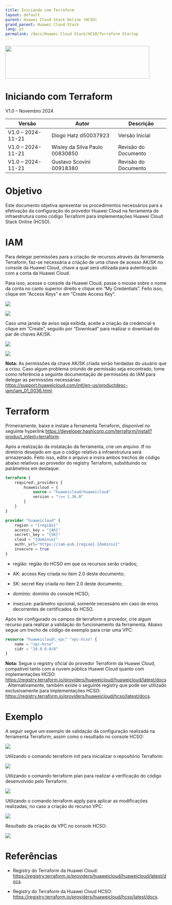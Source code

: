 ```yaml
---
title: Iniciando com Terraform
layout: default
parent: Huawei Cloud Stack Online (HCSO)
grand_parent: Huawei Cloud Stack
lang: pt
permalink: /docs/Huawei Cloud Stack/HCSO/Terraform Startup
---
```

<img width="450px" height="102px" src="https://console-static.huaweicloud.com/static/authui/20210202115135/public/custom/images/logo-en.svg">

# Iniciando com Terraform

V1.0 – Novembro 2024

| **Versão**        | **Autor**                      | **Descrição**        |
| ----------------- | ------------------------------ | -------------------- |
| V1.0 – 2024-11-21 | Diogo Hatz d50037923           | Versão Inicial       |
| V1.0 – 2024-11-21 | Wisley da Silva Paulo 00830850 | Revisão do Documento |
| V1.0 – 2024-11-21 | Gustavo Scovini 00918380       | Revisão do Documento |

# Objetivo

Este documento objetiva apresentar os procedimentos necessários para a
efetivação da configuração do provedor Huawei Cloud na ferramenta de
infraestrutura como código Terraform para implementações Huawei Cloud
Stack Online (HCSO).

# IAM

Para delegar permissões para a criação de recursos através da ferramenta
Terraform, faz-se necessária a criação de uma chave de acesso AK/SK no
console da Huawei Cloud, chave a qual será utilizada para autenticação
com a conta da Huawei Cloud.

Para isso, acesse o console da Huawei Cloud, passe o mouse sobre o nome
da conta no canto superior direito e clique em “My Credentials”. Feito
isso, clique em “Access Keys” e em “Create Access Key”.

![](/huaweicloud-knowledge-base/assets/images/HCSO-Terraform/media/image3.png)

![](/huaweicloud-knowledge-base/assets/images/HCSO-Terraform/media/image4.png)

Caso uma janela de aviso seja exibida, aceite a criação da credencial e
clique em “Create”, seguido por “Download” para realizar o download do
par de chaves AK/SK.

![](/huaweicloud-knowledge-base/assets/images/HCSO-Terraform/media/image5.png)

![](/huaweicloud-knowledge-base/assets/images/HCSO-Terraform/media/image6.png)

**Nota:** As permissões da chave AK/SK criada serão herdadas do usuário
que a criou. Caso algum problema oriundo de permissão seja encontrado,
tome como referência a seguinte documentação de permissões do IAM para
delegar as permissões necessárias:
<https://support.huaweicloud.com/intl/en-us/productdesc-iam/iam_01_0036.html>.

# Terraform

Primeiramente, baixe e instale a ferramenta Terraform, disponível no
seguinte
hyperlink:<https://developer.hashicorp.com/terraform/install?product_intent=terraform>.

Após a realização da instalação da ferramenta, crie um arquivo .tf no
diretório desejado em que o código relativo à infraestrutura será
armazenado. Feito isso, edite o arquivo e insira ambos trechos de código
abaixo relativos ao provedor do registry Terraform, substituindo os
parâmetros em destaque:

```terraform
terraform {
    required\_providers {
        huaweicloud = {
            source = "huaweicloud/huaweicloud"
            version = "\>= 1.36.0"
        }
    }
}

provider "huaweicloud" {
    region = "{região}"
    access\_key = "{AK}"
    secret\_key = "{SK}"
    cloud = "{dominio}"
    auth\_url="https://iam-pub.{regiao}.{dominio}"
    insecure = true
}
```

  - região: região do HCSO em que os recursos serão criados;

  - AK: access Key criada no item 2.0 deste documento;

  - SK: secret Key criada no item 2.0 deste documento;

  - domínio: domínio do console HCSO;

  - insecure: parâmetro opcional, somente necessário em caso de erros
    decorrentes de certificados do HCSO.

Após ter configurado os campos de terraform e provedor, crie algum
recurso para realizar a validação do funcionamento da ferramenta. Abaixo
segue um trecho de código de exemplo para criar uma VPC:

```terraform
resource "huaweicloud\_vpc" "vpc-hcso" {
    name = "vpc-hcso"
    cidr = "10.0.0.0/8"
}
```

**Nota:** Segue o registry oficial do provedor Terraform da Huawei
Cloud, compatível tanto com a nuvem pública Huawei Cloud quanto com
implementações HCSO:
<https://registry.terraform.io/providers/huaweicloud/huaweicloud/latest/docs>.
Alternativamente, também existe o seguinte registry que pode ser
utilizado exclusivamente para implementações HCSO:
<https://registry.terraform.io/providers/huaweicloud/hcso/latest/docs>.

# Exemplo

A seguir segue um exemplo de validação da configuração realizada na
ferramenta Terraform, assim como o resultado no console HCSO:

![](/huaweicloud-knowledge-base/assets/images/HCSO-Terraform/media/image7.png)

Utilizando o comando terraform init para inicializar o repositório
Terraform:

![](/huaweicloud-knowledge-base/assets/images/HCSO-Terraform/media/image8.png)

Utilizando o comando terraform plan para realizar a verificação do
código desenvolvido pelo Terraform:

![](/huaweicloud-knowledge-base/assets/images/HCSO-Terraform/media/image9.png)

Utilizando o comando terraform apply para aplicar as modificações
realizadas, no caso a criação do recurso VPC:

![](/huaweicloud-knowledge-base/assets/images/HCSO-Terraform/media/image10.png)

Resultado da criação da VPC no console HCSO:

![](/huaweicloud-knowledge-base/assets/images/HCSO-Terraform/media/image11.png)

# Referências

  - Registry do Terraform da Huawei Cloud:
    <https://registry.terraform.io/providers/huaweicloud/huaweicloud/latest/docs>.

  - Registry do Terraform da Huawei Cloud HCSO:
    <https://registry.terraform.io/providers/huaweicloud/hcso/latest/docs>.
